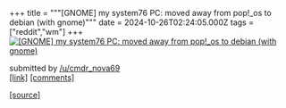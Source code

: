 +++
title = """[GNOME] my system76 PC: moved away from pop!_os to debian (with gnome)"""
date = 2024-10-26T02:24:05.000Z
tags = ["reddit","wm"]
+++
[![[GNOME] my system76 PC: moved away from pop!_os to debian (with gnome)](https://preview.redd.it/cyxpw5fhg0xd1.png?width=640&crop=smart&auto=webp&s=c75751cdd8713ccdd0b44d4e649be523b36444fe "[GNOME] my system76 PC: moved away from pop!_os to debian (with gnome)")](https://www.reddit.com/r/unixporn/comments/1gcb1g5/gnome_my_system76_pc_moved_away_from_pop_os_to/)

submitted by [/u/cmdr\_nova69](https://www.reddit.com/user/cmdr_nova69)  
[\[link\]](https://i.redd.it/cyxpw5fhg0xd1.png) [\[comments\]](https://www.reddit.com/r/unixporn/comments/1gcb1g5/gnome_my_system76_pc_moved_away_from_pop_os_to/)

[[source]](https://www.reddit.com/r/unixporn/comments/1gcb1g5/gnome_my_system76_pc_moved_away_from_pop_os_to/)
